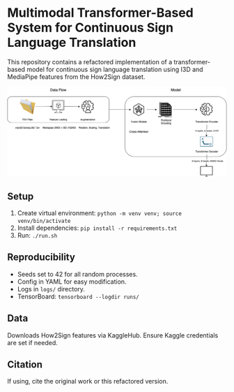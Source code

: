 # Multimodal Transformer-Based System for Continuous Sign Language Translation

This repository contains a refactored implementation of a transformer-based model for continuous sign language translation using I3D and MediaPipe features from the How2Sign dataset.

![alt text](https://github.com/NahinAlam001/CSLR/blob/main/CSLR.drawio.png?raw=true)

## Setup
1. Create virtual environment: `python -m venv venv; source venv/bin/activate`
2. Install dependencies: `pip install -r requirements.txt`
3. Run: `./run.sh`

## Reproducibility
- Seeds set to 42 for all random processes.
- Config in YAML for easy modification.
- Logs in `logs/` directory.
- TensorBoard: `tensorboard --logdir runs/`

## Data
Downloads How2Sign features via KaggleHub. Ensure Kaggle credentials are set if needed.

## Citation
If using, cite the original work or this refactored version.
